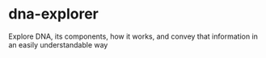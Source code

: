 dna-explorer
============

Explore DNA, its components, how it works, and convey that information in an easily understandable way 
